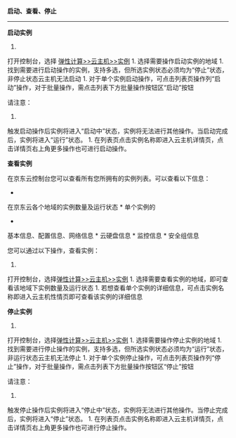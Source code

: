 **启动、查看、停止**

****

**启动实例**

1. 
打开控制台，选择 [弹性计算>>云主机>>实例](http://console.jdcloud.com/host/compute/list)
1. 
选择需要操作启动实例的地域
1. 
找到需要进行启动操作的实例，支持多选，但所选实例状态必须均为“停止”状态，非停止状态云主机无法启动
1. 
对于单个实例启动操作，可点击列表页操作列“启动”操作，对于批量操作，需点击列表下方批量操作按钮区“启动”按钮

请注意：

1. 
触发启动操作后实例将进入“启动中”状态，实例将无法进行其他操作。当启动完成后，实例将进入“运行”状态。
1. 
在列表页点击实例名称即进入云主机详情页，点击详情页右上角更多操作也可进行启动操作。

**查看实例**

在京东云控制台您可以查看所有您所拥有的实例列表。可以查看以下信息：

* 
在京东云各个地域的实例数量及运行状态
* 
单个实例的

* 
基本信息、配置信息、网络信息
* 
云硬盘信息
* 
监控信息
* 
安全组信息

您可以通过以下操作，查看实例：

1. 
打开控制台，选择[弹性计算>>云主机>>实例](http://console.jdcloud.com/host/compute/list)
1. 
选择需要查看实例的地域，即可查看该地域下实例数量及运行状态
1. 
若想查看单个实例的详细信息，可点击实例名称即进入云主机性情页即可查看该实例的详细信息

**停止实例**

1. 
打开控制台，选择[弹性计算>>云主机>>实例](http://console.jdcloud.com/host/compute/list)
1. 
选择需要操作停止实例的地域
1. 
找到需要进行停止操作的实例，支持多选，但所选实例状态必须均为“运行”状态，非运行状态云主机无法停止
1. 
对于单个实例停止操作，可点击列表页操作列“停止”操作，对于批量操作，需点击列表下方批量操作按钮区“停止”按钮

请注意：

1. 
触发停止操作后实例将进入“停止中”状态，实例将无法进行其他操作。当停止完成后，实例将进入“停止”状态。
1. 
在列表页点击实例名称即进入云主机详情页，点击详情页右上角更多操作也可进行停止操作。